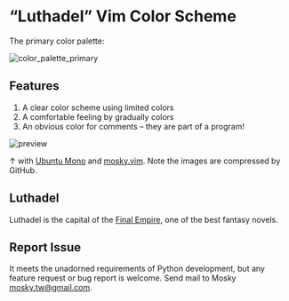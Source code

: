 # “Luthadel” Vim Color Scheme

The primary color palette:

![color_palette_primary](https://cloud.githubusercontent.com/assets/594141/18574221/921d8a64-7bfd-11e6-9899-c84e3e0e6e0c.png)

## Features

1. A clear color scheme using limited colors
2. A comfortable feeling by gradually colors
3. An obvious color for comments – they are part of a program!

![preview](https://cloud.githubusercontent.com/assets/594141/18606726/a112dc98-7cea-11e6-99e2-cd7482f7bd7c.png)

↑ with [Ubuntu Mono](http://font.ubuntu.com/) and
[mosky.vim](https://github.com/moskytw/mosky.vim/tree/nvim). Note the images are
compressed by GitHub.

## Luthadel

Luthadel is the capital of the [Final
Empire](https://en.wikipedia.org/wiki/Mistborn:_The_Final_Empire), one of the
best fantasy novels.

## Report Issue

It meets the unadorned requirements of Python development, but any feature
request or bug report is welcome. Send mail to Mosky <mosky.tw@gmail.com>.
